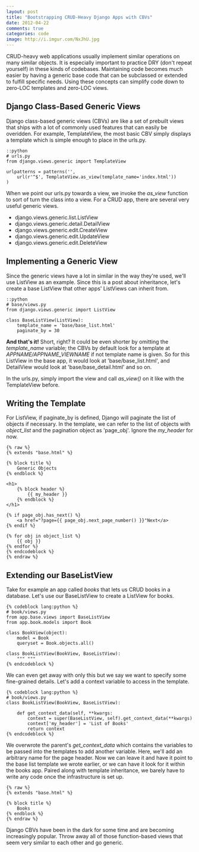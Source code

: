 ```yaml
---
layout: post
title: "Bootstrapping CRUD-Heavy Django Apps with CBVs"
date: 2012-04-22
comments: true
categories: code
image: http://i.imgur.com/NxJhU.jpg
---
```


CRUD-heavy web applications usually implement similar operations on many
similar objects. It is especially important to practice DRY (don't repeat
yourself) in these kinds of codebases. Maintaining code becomes much easier
by having a generic base code that can be subclassed or extended to fulfill
specific needs. Using these concepts can simplify code down to zero-LOC
templates and zero-LOC views.

<!-- more -->

## Django Class-Based Generic Views

Django class-based generic views (CBVs) are like a set of prebuilt views
that ships with a lot of commonly used features that can easily be
overidden. For example, TemplateView, the most basic CBV simply displays a
template which is simple enough to place in the urls.py.

    ::python
    # urls.py
    from django.views.generic import TemplateView

    urlpatterns = patterns('',
        url(r'^$', TemplateView.as_view(template_name='index.html'))
    )

When we point our urls.py towards a view, we invoke the *as_view* function
to sort of turn the class into a view. For a CRUD app, there are several
very useful generic views.

- django.views.generic.list.ListView
- django.views.generic.detail.DetailView
- django.views.generic.edit.CreateView
- django.views.generic.edit.UpdateView
- django.views.generic.edit.DeleteView

## Implementing a Generic View

Since the generic views have a lot in similar in the way they're used,
we'll use ListView as an example. Since this is a post about inheritance,
let's create a base ListView that other apps' ListViews can inherit from.

    ::python
    # base/views.py
    from django.views.generic import ListView

    class BaseListView(ListView):
        template_name = 'base/base_list.html'
        paginate_by = 30

**And that's it!** Short, right? It could be even shorter by omitting the
*template_name* variable; the CBVs by default look for a template at
*APPNAME/APPNAME_VIEWNAME* if not template name is given. So for this
ListView in the base app, it would look at 'base/base\_list.html', and
DetailView would look at 'base/base\_detail.html' and so on.

In the urls.py, simply import the view and call *as_view()* on it like with
the TemplateView before.

## Writing the Template

For ListView, if paginate\_by is defined, Django will paginate the list of
objects if necessary. In the template, we can refer to the list of objects
with *object\_list* and the pagination object as 'page\_obj'. Ignore the
*my\_header* for now.

    {% raw %}
    {% extends "base.html" %}

    {% block title %}
        Generic Objects
    {% endblock %}

    <h1>
        {% block header %}
            {{ my_header }}
        {% endblock %}
    </h1>

    {% if page_obj.has_next() %}
        <a href="?page={{ page_obj.next_page_number() }}"Next</a>
    {% endif %}

    {% for obj in object_list %}
        {{ obj }}
    {% endfor %}
    {% endcodeblock %}
    {% endraw %}

## Extending our BaseListView

Take for example an app called *books* that lets us CRUD books in a
database. Let's use our BaseListView to create a ListView for books.

    {% codeblock lang:python %}
    # book/views.py
    from app.base.views import BaseListView
    from app.book.models import Book

    class BookView(object):
        model = Book
        queryset = Book.objects.all()

    class BookListView(BookView, BaseListView):
        """ """
    {% endcodeblock %}

We can even get away with only this but we say we want to specify some
fine-grained details.  Let's add a context variable to access in the
template.

    {% codeblock lang:python %}
    # book/views.py
    class BookListView(BookView, BaseListView):

        def get_context_data(self, **kwargs:
            context = super(BaseListView, self).get_context_data(**kwargs)
            context['my_header'] = 'List of Books'
            return context
    {% endcodeblock %}

We overwrote the parent's *get_context_data* which contains the variables
to be passed into the templates to add another variable. Here, we'll add an
arbitrary name for the page header. Now we can leave it and have it point
to the base list template we wrote earlier, or we can have it look for it
within the books app.  Paired along with template inheritance, we barely
have to write any code once the infrastructure is set up.

    {% raw %}
    {% extends "base.html" %}

    {% block title %}
        Books
    {% endblock %}
    {% endraw %}

Django CBVs have been in the dark for some time and are becoming
increasingly popular. Throw away all of those function-based views that
seem very similar to each other and go generic.
